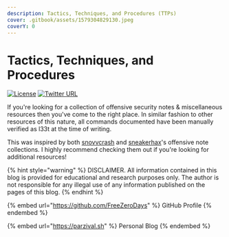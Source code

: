 ```yaml
---
description: Tactics, Techniques, and Procedures (TTPs)
cover: .gitbook/assets/1579304829130.jpeg
coverY: 0
---
```


# Tactics, Techniques, and Procedures

[![License](https://img.shields.io/badge/license-GPL3-lightgrey.svg)](https://www.gnu.org/licenses/gpl-3.0.en.html) [![Twitter URL](https://img.shields.io/twitter/follow/FreeZeroDays?label=FreeZeroDays%20%20%F0%9F%90%A6\&style=flat-square)](https://twitter.com/FreeZeroDays)

If you're looking for a collection of offensive security notes & miscellaneous resources then you've come to the right place. In similar fashion to other resources of this nature, all commands documented have been manually verified as l33t at the time of writing.&#x20;

This was inspired by both [snovvcrash](https://github.com/snovvcrash) and [sneakerhax](https://github.com/sneakerhax)'s offensive note collections. I highly recommend checking them out if you're looking for additional resources!

{% hint style="warning" %}
DISCLAIMER. All information contained in this blog is provided for educational and research purposes only. The author is not responsible for any illegal use of any information published on the pages of this blog.
{% endhint %}

{% embed url="https://github.com/FreeZeroDays" %}
GitHub Profile
{% endembed %}

{% embed url="https://parzival.sh" %}
Personal Blog
{% endembed %}
